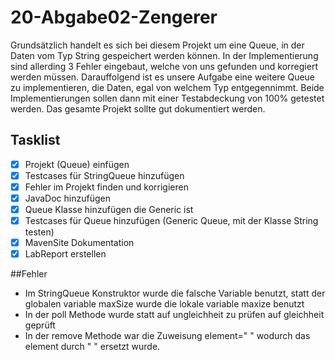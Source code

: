 # 20-Abgabe02-Zengerer

Grundsätzlich handelt es sich bei diesem Projekt um eine Queue, in der Daten vom Typ String gespeichert werden können. In der Implementierung sind allerding 3 Fehler eingebaut, welche von uns gefunden und korregiert werden müssen. Darauffolgend ist es unsere Aufgabe eine weitere Queue zu implementieren, die Daten, egal von welchem Typ entgegennimmt. Beide Implementierungen sollen dann mit einer Testabdeckung von 100% getestet werden. Das gesamte Projekt sollte gut dokumentiert werden.

## Tasklist

- [x] Projekt (Queue) einfügen
- [x] Testcases für StringQueue hinzufügen
- [x] Fehler im Projekt finden und korrigieren
- [x] JavaDoc hinzufügen
- [x] Queue Klasse hinzufügen die Generic ist
- [x] Testcases für Queue hinzufügen (Generic Queue, mit der Klasse String testen)
- [X] MavenSite Dokumentation
- [x] LabReport erstellen

##Fehler

- Im StringQueue Konstruktor wurde die falsche Variable benutzt, statt der globalen variable maxSize wurde die lokale variable maxize benutzt
- In der poll Methode wurde statt auf ungleichheit zu prüfen auf gleichheit geprüft
- In der remove Methode war die Zuweisung element=" " wodurch das element durch " " ersetzt wurde.


